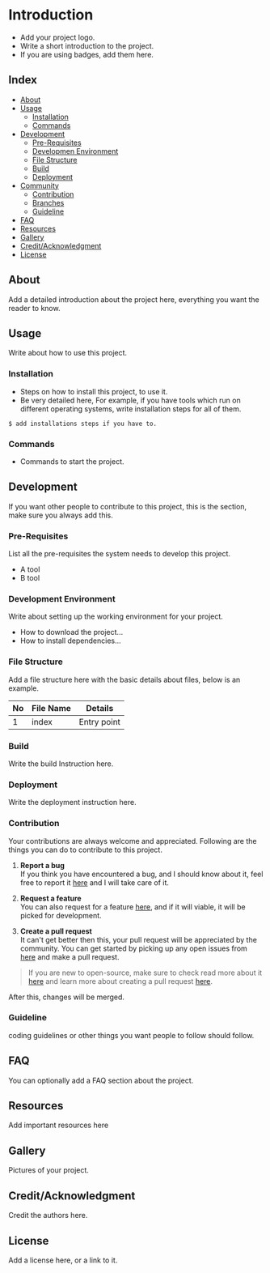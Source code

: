 # Introduction
- Add your project logo.
- Write a short introduction to the project.
- If you are using badges, add them here.

## Index

- [About](#about)
- [Usage](#usage)
  - [Installation](#installation)
  - [Commands](#commands)
- [Development](#development)
  - [Pre-Requisites](#pre-requisites)
  - [Developmen Environment](#development-environment)
  - [File Structure](#file-structure)
  - [Build](#build)  
  - [Deployment](#deployment)  
- [Community](#community)
  - [Contribution](#contribution)
  - [Branches](#branches)
  - [Guideline](guideline)  
- [FAQ](#faq)
- [Resources](#resources)
- [Gallery](#gallery)
- [Credit/Acknowledgment](#creditacknowledgment)
- [License](#license)

## About
Add a detailed introduction about the project here, everything you want the reader to know.

## Usage
Write about how to use this project.

### Installation
- Steps on how to install this project, to use it.
- Be very detailed here, For example, if you have tools which run on different operating systems, write installation steps for all of them.

```
$ add installations steps if you have to.
```

### Commands
- Commands to start the project.

## Development
If you want other people to contribute to this project, this is the section, make sure you always add this.

### Pre-Requisites
List all the pre-requisites the system needs to develop this project.
- A tool
- B tool

### Development Environment
Write about setting up the working environment for your project.
- How to download the project...
- How to install dependencies...


### File Structure
Add a file structure here with the basic details about files, below is an example.

| No | File Name | Details 
|----|------------|-------|
| 1  | index | Entry point

### Build
Write the build Instruction here.

### Deployment
Write the deployment instruction here.

### Contribution

 Your contributions are always welcome and appreciated. Following are the things you can do to contribute to this project.

 1. **Report a bug** <br>
 If you think you have encountered a bug, and I should know about it, feel free to report it [here]() and I will take care of it.

 2. **Request a feature** <br>
 You can also request for a feature [here](), and if it will viable, it will be picked for development.  

 3. **Create a pull request** <br>
 It can't get better then this, your pull request will be appreciated by the community. You can get started by picking up any open issues from [here]() and make a pull request.

 > If you are new to open-source, make sure to check read more about it [here](https://www.digitalocean.com/community/tutorial_series/an-introduction-to-open-source) and learn more about creating a pull request [here](https://www.digitalocean.com/community/tutorials/how-to-create-a-pull-request-on-github).


After this, changes will be merged.


### Guideline
coding guidelines or other things you want people to follow should follow.


## FAQ
You can optionally add a FAQ section about the project.

##  Resources
Add important resources here

##  Gallery
Pictures of your project.

## Credit/Acknowledgment
Credit the authors here.

##  License
Add a license here, or a link to it.
